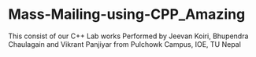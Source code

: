 # Mass-Mailing-using-CPP_Amazing
 This consist of our C++ Lab works Performed by Jeevan Koiri, Bhupendra Chaulagain and Vikrant Panjiyar from Pulchowk Campus, IOE, TU Nepal 

